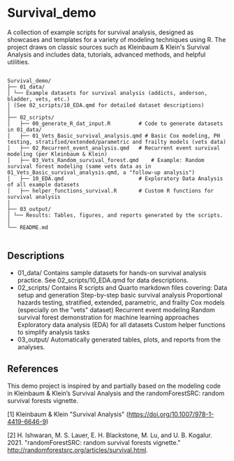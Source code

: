 # Survival_demo

A collection of example scripts for survival analysis, designed as
showcases and templates for a variety of modeling techniques using R.
The project draws on classic sources such as Kleinbaum & Klein's
Survival Analysis and includes data, tutorials, advanced methods, and
helpful utilities.

<pre>
<code>
Survival_demo/
├── 01_data/
│ └── Example datasets for survival analysis (addicts, anderson, bladder, vets, etc.)
│ (See 02_scripts/10_EDA.qmd for detailed dataset descriptions)
│
├── 02_scripts/
│   ├── 00_generate_R_dat_input.R         # Code to generate datasets in 01_data/
│   ├── 01_Vets_Basic_survival_analysis.qmd # Basic Cox modeling, PH testing, stratified/extended/parametric and frailty models (vets data)
│   ├── 02_Recurrent_event_analysis.qmd   # Recurrent event survival modeling (per Kleinbaum & Klein)
│   ├── 03_Vets_Random_survival_forest.qmd    # Example: Random survival forest modeling (same vets data as in 01_Vets_Basic_survival_analysis.qmd, a "follow-up analysis")
│   ├── 10_EDA.qmd                        # Exploratory Data Analysis of all example datasets
│   ├── helper_functions_survival.R       # Custom R functions for survival analysis
│
├── 03_output/
│ └── Results: Tables, figures, and reports generated by the scripts.
│
└── README.md
</code>
</pre>


## Descriptions

-   01_data/ Contains sample datasets for hands-on survival analysis practice. See 02_scripts/10_EDA.qmd for data descriptions.
-   02_scripts/ Contains R scripts and Quarto markdown files covering: Data setup and generation Step-by-step basic survival
    analysis Proportional hazards testing, stratified, extended, parametric, and frailty Cox models (especially on the "vets"
    dataset) Recurrent event modeling Random survival forest demonstration for machine learning approaches Exploratory data
    analysis (EDA) for all datasets Custom helper functions to simplify analysis tasks
-   03_output/ Automatically generated tables, plots, and reports from the analyses.

## References

This demo project is inspired by and partially based on the modeling
code in Kleinbaum & Klein’s Survival Analysis and the randomForestSRC: random survival forests vignette.

[1] Kleinbaum & Klein "Survival Analysis" (https://doi.org/10.1007/978-1-4419-6646-9)

[2] H. Ishwaran, M. S. Lauer, E. H. Blackstone, M. Lu, and U. B. Kogalur. 2021. "randomForestSRC: random survival forests vignette." http://randomforestsrc.org/articles/survival.html.

